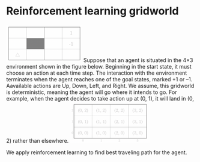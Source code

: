 # Reinforcement learning gridworld
<img src='gridworld.png' height="40%" width="40%">
Suppose that an agent is situated in the 4×3 environment shown in the figure below. Beginning
in the start state, it must choose an action at each time step. The interaction with the environment
terminates when the agent reaches one of the goal states, marked +1 or –1. Aavailable actions are Up, Down, Left, and Right. We assume, this gridworld is deterministic, meaning  the agent will go where it intends to go. For example, when the agent decides to take action up at (0, 1), it will land in (0, 2) rather than elsewhere. 
<img src='gridworld_coded.png'  height="40%" width="42%">

We apply reinforcement learning to find best traveling path for the agent. 
